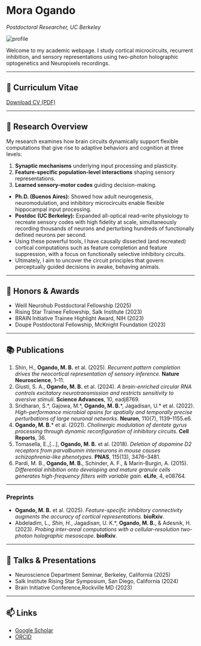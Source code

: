 # Mora Ogando
_Postdoctoral Researcher, UC Berkeley_

![profile](assets/profile.jpg)

Welcome to my academic webpage. I study cortical microcircuits, recurrent inhibition, and sensory representations using two-photon holographic optogenetics and Neuropixels recordings.  

---

## 📄 Curriculum Vitae
[Download CV (PDF)](cv.pdf)

---

## 🔬 Research Overview
My research examines how brain circuits dynamically support flexible computations that give rise to adaptive behaviors and cognition at three levels:  
1. **Synaptic mechanisms** underlying input processing and plasticity.  
2. **Feature-specific population-level interactions** shaping sensory representations.  
3. **Learned sensory-motor codes** guiding decision-making.  

- **Ph.D. (Buenos Aires):** Showed how adult neurogenesis, neuromodulation, and inhibitory microcircuits enable flexible hippocampal input processing.  
- **Postdoc (UC Berkeley):** Expanded all-optical read–write physiology to recreate sensory codes with high fidelity at scale, simultaneously recording thousands of neurons and perturbing hundreds of functionally defined neurons per second.  
- Using these powerful tools, I have causally dissected (and recreated) cortical computations such as feature completion and feature suppression, with a focus on functionally selective inhibitory circuits.  
- Ultimately, I aim to uncover the circuit principles that govern perceptually guided decisions in awake, behaving animals.  

---

## 🏅 Honors & Awards
- Weill Neurohub Postdoctoral Fellowship (2025)  
- Rising Star Trainee Fellowship, Salk Institute (2023)  
- BRAIN Initiative Trainee Highlight Award, NIH (2023)  
- Doupe Postdoctoral Fellowship, McKnight Foundation (2023)

---
## 📚 Publications
1. Shin, H., **Ogando, M. B.** et al. (2025). *Recurrent pattern completion drives the neocortical representation of sensory inference.* **Nature Neuroscience**, 1–11.  
2. Giusti, S. A., **Ogando, M. B.** et al. (2024). *A brain-enriched circular RNA controls excitatory neurotransmission and restricts sensitivity to aversive stimuli.* **Science Advances**, 10, eadj8769.  
3. Sridharan, S.\*, Gajowa, M.\*, **Ogando, M. B.**\*, Jagadisan, U.\* et al. (2022). *High-performance microbial opsins for spatially and temporally precise perturbations of large neuronal networks.* **Neuron**, 110(7), 1139–1155.e6.  
4. **Ogando, M. B.*** et al. (2021). *Cholinergic modulation of dentate gyrus processing through dynamic reconfiguration of inhibitory circuits.* **Cell Reports**, 36.  
5. Tomasella, E.,[…], **Ogando, M. B.** et al. (2018). *Deletion of dopamine D2 receptors from parvalbumin interneurons in mouse causes schizophrenia-like phenotypes.* **PNAS**, 115(13), 3476–3481.  
6. Pardi, M. B., **Ogando, M. B.**, Schinder, A. F., & Marin-Burgin, A. (2015). *Differential inhibition onto developing and mature granule cells generates high-frequency filters with variable gain.* **eLife**, 4, e08764.  

---

### Preprints
- **Ogando, M. B.** et al. (2025). *Feature-specific inhibitory connectivity augments the accuracy of cortical representations.* **bioRxiv**. 
- Abdeladim, L.*, Shin, H.*, Jagadisan, U. K.*, **Ogando, M. B.**, & Adesnik, H. (2023). *Probing inter-areal computations with a cellular-resolution two-photon holographic mesoscope.* **bioRxiv**.
---

## 🎤 Talks & Presentations
- Neuroscience Department Seminar, Berkeley, California (2025)  
- Salk Institute Rising Star Symposium, San Diego, California (2024)  
- Brain Initiative Conference,Rockville MD (2023)  

---

## 📫 Links
- [Google Scholar](https://scholar.google.com/citations?user=0TpnM0cAAAAJ&hl=es)  
- [ORCID](https://orcid.org/0000-0002-1453-2628)  
